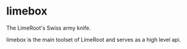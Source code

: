limebox
=======

The LimeRoot's Swiss army knife.

limebox is the main toolset of LimeRoot and serves as a high level api.
